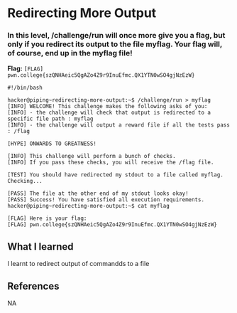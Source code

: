 # Redirecting More Output

### In this level, /challenge/run will once more give you a flag, but only if you redirect its output to the file myflag. Your flag will, of course, end up in the myflag file!

**Flag:** `[FLAG] pwn.college{szQNHAeic5QgAZo4Z9r9InuEfmc.QX1YTN0wSO4gjNzEzW}`

```
#!/bin/bash

hacker@piping~redirecting-more-output:~$ /challenge/run > myflag
[INFO] WELCOME! This challenge makes the following asks of you:
[INFO] - the challenge will check that output is redirected to a specific file path : myflag
[INFO] - the challenge will output a reward file if all the tests pass : /flag

[HYPE] ONWARDS TO GREATNESS!

[INFO] This challenge will perform a bunch of checks.
[INFO] If you pass these checks, you will receive the /flag file.

[TEST] You should have redirected my stdout to a file called myflag. Checking...

[PASS] The file at the other end of my stdout looks okay!
[PASS] Success! You have satisfied all execution requirements.
hacker@piping~redirecting-more-output:~$ cat myflag

[FLAG] Here is your flag:
[FLAG] pwn.college{szQNHAeic5QgAZo4Z9r9InuEfmc.QX1YTN0wSO4gjNzEzW}
```

## What I learned

I learnt to redirect output of commandds to a file

## References

NA
